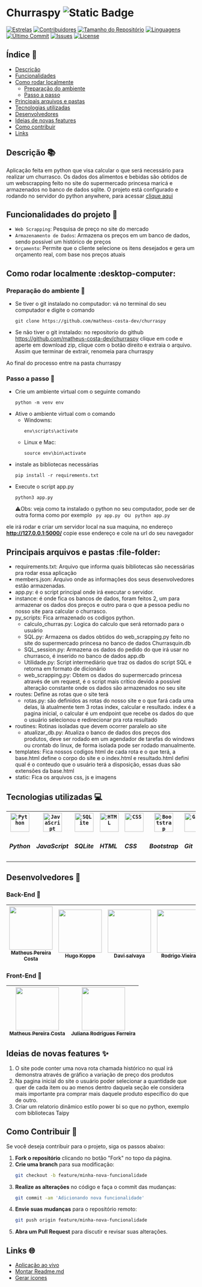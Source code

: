 # Churraspy ![Static Badge](https://img.shields.io/badge/Status-Concluido-green)

[![Estrelas](https://img.shields.io/github/stars/matheus-costa-dev/churraspy?style=social)](https://github.com/matheus-costa-dev/churraspy/stargazers) [![Contribuidores](https://img.shields.io/github/contributors/matheus-costa-dev/churraspy)](https://github.com/matheus-costa-dev/churraspy/graphs/contributors) [![Tamanho do Repositório](https://img.shields.io/github/repo-size/matheus-costa-dev/churraspy)](https://github.com/matheus-costa-dev/churraspy) [![Linguagens](https://img.shields.io/github/languages/top/matheus-costa-dev/churraspy)](https://github.com/matheus-costa-dev/churraspy)  
[![Último Commit](https://img.shields.io/github/last-commit/matheus-costa-dev/churraspy)](https://github.com/matheus-costa-dev/churraspy/commits/main) [![Issues](https://img.shields.io/github/issues/matheus-costa-dev/churraspy)](https://github.com/matheus-costa-dev/churraspy/issues) 
[![License](https://img.shields.io/github/license/matheus-costa-dev/churraspy)](https://github.com/matheus-costa-dev/churraspy/blob/main/LICENSE)

## Índice :pushpin:

- [Descrição](#descrição-books)
- [Funcionalidades](#funcionalidades-do-projeto-hammer)
- [Como rodar localmente](#como-rodar-localmente-desktop-computer)
    - [Preparação do ambiente](#preparação-do-ambiente-shell)
    - [Passo a passo](#passo-a-passo-walking)
- [Principais arquivos e pastas](#principais-arquivos-e-pastas-file-folder)
- [Tecnologias utilizadas](#tecnologias-utilizadas-computer)
- [Desenvolvedores](#desenvolvedores-construction_worker)
- [Ideias de novas features](#ideias-de-novas-features-sparkles)
- [Como contribuir](#como-contribuir-handshake)
- [Links](#links-globe_with_meridians)

## Descrição :books:

Aplicação feita em python que visa calcular o que será necessário para realizar um churrasco. Os dados dos alimentos e bebidas são obtidos de um webscrapping feito no site do supermercado princesa maricá e armazenados no banco de dados sqlite. O projeto está configurado e rodando no servidor do python anywhere, para acessar <a href="https://matheuspc.pythonanywhere.com/"> clique aqui </a>

## Funcionalidades do projeto :hammer:

- `Web Scrapping`: Pesquisa de preço no site do mercado
- `Armazenamento de Dados`: Armazena os preços em um banco de dados, sendo possível um histórico de preços
- `Orçamento`: Permite que o cliente selecione os itens desejados e gera um orçamento real, com base nos preços atuais

## Como rodar localmente :desktop-computer:

### Preparação do ambiente :shell:

* Se tiver o git instalado no computador: vá no terminal do seu computador e digite o comando
    ```{bash}
    git clone https://github.com/matheus-costa-dev/churraspy
    ```
* Se não tiver o git instalado: no repositorio do github https://github.com/matheus-costa-dev/churraspy clique em code e aperte em download zip, clique com o botão direito e extraia o arquivo. Assim que terminar de extrair, renomeia para churraspy

Ao final do processo entre na pasta churraspy

### Passo a passo :walking: 

* Crie um ambiente virtual com o seguinte comando
    ```{bash}
    python -m venv env
    ```
* Ative o ambiente virtual com o comando
    * Windowns: 
        ```{bash}
        env\scripts\activate
        ```
    * Linux e Mac:
      ```{bash}
      source env\bin\activate
      ```
* instale as bibliotecas necessárias
    ```{bash}
    pip install -r requirements.txt
    ```
* Execute o script app.py
    ```{bash}
    python3 app.py
    ```
    :warning:Obs: veja como ta instalado o python no seu computador, pode ser de outra forma como por exemplo <code> py app.py </code> ou <code> python app.py </code>

ele irá rodar e criar um servidor local na sua maquina, no endereço **http://127.0.0.1:5000/**
copie esse endereço e cole na url do seu navegador

## Principais arquivos e pastas :file-folder:

* requirements.txt: Arquivo que informa quais bibliotecas são necessárias pra rodar essa aplicação
* members.json: Arquivo onde as informações dos seus desenvolvedores estão armazenadas.
* app.py: é o script principal onde irá executar o servidor.
* instance: é onde fica os bancos de dados, foram feitos 2, um para armazenar os dados dos preços e outro para o que a pessoa pediu no nosso site para calcular o churrasco.
* py_scripts: Fica armazenado os codigos python.
    * calculo_churras.py: Logica do calculo que será retornado para o usuário
    * SQL.py: Armazena os dados obtidos do web_scrapping.py feito no site do supermercado princesa no banco de dados Churrasquin.db
    * SQL_session.py: Armazena os dados do pedido do que irá usar no churrasco, é inserido no banco de dados app.db
    * Utilidade.py: Script intermediário que traz os dados do script SQL e retorna em formato de dicionário
    * web_scrapping.py: Obtem os dados do supermercado princesa através de um request, é o script mais crítico devido a possível alteração constante onde os dados são armazenados no seu site
* routes: Define as rotas que o site terá
    * rotas.py: são definidos as rotas do nosso site e o que fará cada uma delas, lá atualmente tem 3 rotas index, calcular e resultado. index é a pagina inicial, o calcular é um endpoint que recebe os dados do que o usuário selecionou e redirecionar pra rota resultado
* routines: Rotinas isoladas que devem ocorrer paralelo ao site
    * atualizar_db.py: Atualiza o banco de dados dos preços dos produtos, deve ser rodado em um agendador de tarefas do windows ou crontab do linux, de forma isolada pode ser rodado manualmente.
* templates: Fica nossos codigos html de cada rota e o que terá, a base.html define o corpo do site e o index.html e resultado.html defini qual é o conteudo que o usuário terá a disposição, essas duas são extensões da base.html
* static: Fica os arquivos css, js e imagens

## Tecnologias utilizadas :computer:

<div>
    <table>
        <tr>
            <th><code><img width="50" src="https://raw.githubusercontent.com/marwin1991/profile-technology-icons/refs/heads/main/icons/python.png" alt="Python" title="Python"/></code></th>
            <th><code><img width="50" src="https://raw.githubusercontent.com/marwin1991/profile-technology-icons/refs/heads/main/icons/javascript.png" alt="JavaScript" title="JavaScript"/></code></th>
            <th><code><img width="50" src="https://raw.githubusercontent.com/marwin1991/profile-technology-icons/refs/heads/main/icons/sqlite.png" alt="SQLite" title="SQLite"/></code></th>
            <th><code><img width="50" src="https://raw.githubusercontent.com/marwin1991/profile-technology-icons/refs/heads/main/icons/html.png" alt="HTML" title="HTML"/></code></th>
            <th><code><img width="50" src="https://raw.githubusercontent.com/marwin1991/profile-technology-icons/refs/heads/main/icons/css.png" alt="CSS" title="CSS"/></code></th>
            <th><code><img width="50" src="https://raw.githubusercontent.com/marwin1991/profile-technology-icons/refs/heads/main/icons/bootstrap.png" alt="Bootstrap" title="Bootstrap"/></code></th>
            <th><code><img width="50" src="https://raw.githubusercontent.com/marwin1991/profile-technology-icons/refs/heads/main/icons/git.png" alt="Git" title="Git"/></code></th>
            <th><code><img width="50" src="https://raw.githubusercontent.com/marwin1991/profile-technology-icons/refs/heads/main/icons/github.png" alt="GitHub" title="GitHub"/></code></th>
            <th><code><img width="50" src="https://raw.githubusercontent.com/marwin1991/profile-technology-icons/refs/heads/main/icons/pandas.png" alt="Pandas" title="Pandas"/></code></th>
        </tr>
        <tr>
            <td><h5>Python</h5></td>
            <td><h5>JavaScript</h5></td>
            <td><h5>SQLite</h5></td>
            <td><h5>HTML</h5></td>
            <td><h5>CSS</h5></td>
            <td><h5>Bootstrap</h5></td>
            <td><h5>Git</h5></td>
            <td><h5>GitHub</h5></td>
            <td><h5>Pandas</h5></td>
        </tr>
    </table>
</div>

## Desenvolvedores :construction_worker:

### Back-End :wrench:

| [<img loading="lazy" src="https://avatars.githubusercontent.com/matheus-costa-dev" width=115><br><sub>Matheus Pereira Costa</sub>](https://github.com/matheus-costa-dev) | [<img loading="lazy" src="https://avatars.githubusercontent.com/hugokoppe" width=115><br><sub>Hugo Koppe</sub>](https://github.com/hugokoppe) | [<img loading="lazy" src="https://avatars.githubusercontent.com/dvsalvaya" width=115><br><sub>Davi salvaya</sub>](https://github.com/dvsalvaya) | [<img loading="lazy" src="https://avatars.githubusercontent.com/Rodrigo-Avieira" width=115><br><sub>Rodrigo Vieira</sub>](https://github.com/Rodrigo-Avieira) | [<img loading="lazy" src="https://avatars.githubusercontent.com/carolinesvazz" width=115><br><sub>Caroline Vazz</sub>](https://github.com/carolinesvazz) |
| :---: | :---: | :---: | :---: | :---: |

### Front-End :art:

| [<img loading="lazy" src="https://avatars.githubusercontent.com/matheus-costa-dev" width=115><br><sub>Matheus Pereira Costa</sub>](https://github.com/matheus-costa-dev) | [<img loading="lazy" src="https://avatars.githubusercontent.com/Ju-Rodrigues22" width=115><br><sub>Juliana Rodrigues Ferreira</sub>](https://github.com/Ju-Rodrigues22) |
| :---: | :---: |

## Ideias de novas features :sparkles:

1. O site pode conter uma nova rota chamada histórico no qual irá demonstra através de gráfico a variação de preço dos produtos
2. Na pagina inicial do site o usuário poder selecionar a quantidade que quer de cada item ou ao menos dentro daquela seção ele considera mais importante pra comprar mais daquele produto específico do que de outro.
3. Criar um relatorio dinâmico estilo power bi so que no python, exemplo com bibliotecas Taipy 

## Como Contribuir :handshake:

Se você deseja contribuir para o projeto, siga os passos abaixo:

1. **Fork o repositório** clicando no botão "Fork" no topo da página.
2. **Crie uma branch** para sua modificação:
   ```bash
   git checkout -b feature/minha-nova-funcionalidade
   ```
3. **Realize as alterações** no código e faça o commit das mudanças:
   ```bash
   git commit -am 'Adicionando nova funcionalidade'
   ```
4. **Envie suas mudanças** para o repositório remoto:
   ```bash
   git push origin feature/minha-nova-funcionalidade
   ```
5. **Abra um Pull Request** para discutir e revisar suas alterações.

## Links :globe_with_meridians:

- [Aplicação ao vivo](https://matheuspc.pythonanywhere.com/)
- [Montar Readme.md](https://www.alura.com.br/artigos/escrever-bom-readme)
- [Gerar icones](https://marwin1991.github.io/profile-technology-icons/)

